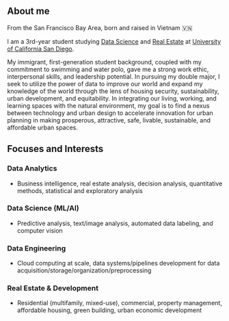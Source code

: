 ---
---
## About me

From the San Francisco Bay Area, born and raised in Vietnam 🇻🇳

I am a 3rd-year student studying [Data Science](https://datascience.ucsd.edu/) and [Real Estate](https://usp.ucsd.edu/) at [University of California San Diego](https://www.ucsd.edu). 

My immigrant, first-generation student background, coupled with my commitment to swimming and water polo, gave me a strong work ethic, interpersonal skills, and leadership potential. In pursuing my double major, I seek to utilize the power of data to improve our world and expand my knowledge of the world through the lens of housing security, sustainability, urban development, and equitability. In integrating our living, working, and learning spaces with the natural environment, my goal is to find a nexus between technology and urban design to accelerate innovation for urban planning in making prosperous, attractive, safe, livable, sustainable, and affordable urban spaces.


## Focuses and Interests

### Data Analytics
- Business intelligence, real estate analysis, decision analysis, quantitative methods, statistical and exploratory analysis

### Data Science (ML/AI)
- Predictive analysis, text/image analysis, automated data labeling, and computer vision

### Data Engineering
- Cloud computing at scale, data systems/pipelines development for data acquisition/storage/organization/preprocessing

### Real Estate & Development
- Residential (multifamily, mixed-use), commercial, property management, affordable housing, green building, urban economic development
